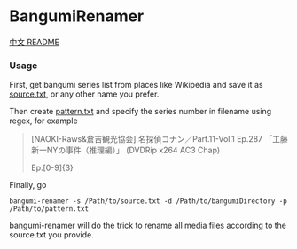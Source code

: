 # BangumiRenamer

[中文 README](https://github.com/NSFish/BangumiRenamer/blob/master/README_CN.md)

### Usage

First, get bangumi series list from places like Wikipedia and save it as [source.txt](https://github.com/NSFish/BangumiRenamer/blob/master/TestCase/source.txt), or any other name you prefer.

Then create [pattern.txt](https://github.com/NSFish/BangumiRenamer/blob/master/TestCase/pattern.txt) and specify the series number in filename using regex, for example

> [NAOKI-Raws&倉吉観光協会] 名探偵コナン／Part.11-Vol.1 Ep.287 「工藤新一NYの事件（推理編）」 (DVDRip x264 AC3 Chap)
>
> Ep.[0-9]{3}

Finally, go

```shell
bangumi-renamer -s /Path/to/source.txt -d /Path/to/bangumiDirectory -p /Path/to/pattern.txt
```

bangumi-renamer will do the trick to rename all media files according to the source.txt you provide.